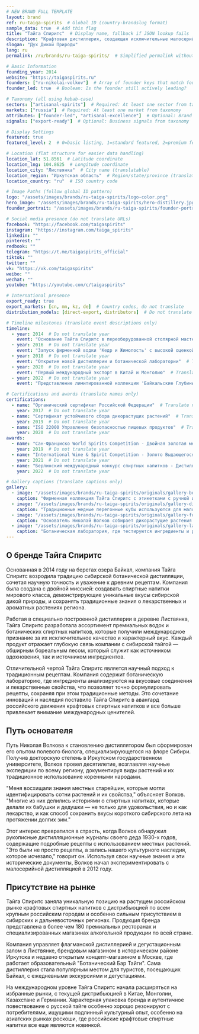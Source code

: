 ```yaml
---
# NEW BRAND FULL TEMPLATE
layout: brand
ref: ru-taiga-spirits  # Global ID (country-brandslug format)
sample_data: true  # Add this flag
title: "Тайга Спиритс"  # Display name, fallback if JSON lookup fails
description: "Крафтовая дистиллерия, создающая исключительные малосерийные водки и ботанические спиртные напитки с использованием древних сибирских рецептов и дикорастущих ингредиентов."
slogan: "Дух Дикой Природы"
lang: ru
permalink: /ru/brands/ru-taiga-spirits/  # Simplified permalink without country code

# Basic Information
founding_year: 2014
website: "https://taigaspirits.ru"
founders: ["ru-nikolai-volkov"]  # Array of founder keys that match founder_names.json entries
founder_led: true  # Boolean: Is the founder still actively leading?

# Taxonomy (all using kebab-case)
sectors: ["artisanal-spirits"]  # Required: At least one sector from taxonomy
markets: ["russia"]  # Required: At least one market from taxonomy
attributes: ["founder-led", "artisanal-excellence"]  # Optional: Brand attributes from taxonomy
signals: ["export-ready"]  # Optional: Business signals from taxonomy

# Display Settings
featured: true
featured_level: 2  # 0=basic listing, 1=standard featured, 2=premium featured

# Location (flat structure for easier data handling)
location_lat: 51.8561  # Latitude coordinate
location_lng: 104.8625  # Longitude coordinate
location_city: "Листвянка"  # City name (translatable)
location_region: "Иркутская область"  # Region/state/province (translatable, optional)
location_country: "ru"  # ISO country code

# Image Paths (follow global ID pattern)
logo: "/assets/images/brands/ru-taiga-spirits/logo-color.png"
hero_image: "/assets/images/brands/ru-taiga-spirits/hero-distillery.jpg"
founder_portrait: "/assets/images/brands/ru-taiga-spirits/founder-portrait.jpg"

# Social media presence (do not translate URLs)
facebook: "https://facebook.com/taigaspirits"
instagram: "https://instagram.com/taiga_spirits"
linkedin: ""
pinterest: ""
redbook: ""
telegram: "https://t.me/taigaspirits_official"
tiktok: ""
twitter: ""
vk: "https://vk.com/taigaspirits"
weibo: ""
wechat: ""
youtube: "https://youtube.com/c/taigaspirits"

# International presence
export_ready: true
export_markets: [cn, mn, kz, de]  # Country codes, do not translate
distribution_models: [direct-export, distributors]  # Do not translate codes

# Timeline milestones (translate event descriptions only)
timeline:
  - year: 2014  # Do not translate year
    event: "Основание Тайга Спиритс в переоборудованной столярной мастерской у озера Байкал"  # Translate event description
  - year: 2016  # Do not translate year
    event: "Запуск фирменной водки 'Кедр и Жимолость' с высокой оценкой критиков"  # Translate event description
  - year: 2018  # Do not translate year
    event: "Открытие новой дистиллерии и ботанической лаборатории"  # Translate event description
  - year: 2020  # Do not translate year
    event: "Первый международный экспорт в Китай и Монголию"  # Translate event description
  - year: 2022  # Do not translate year
    event: "Представление лимитированной коллекции 'Байкальские Глубины' с редкими эндемичными травами"  # Translate event description

# Certifications and awards (translate names only)
certifications:
  - name: "Органический сертификат Российской Федерации"  # Translate name
    year: 2017  # Do not translate year
  - name: "Сертификат устойчивого сбора дикорастущих растений"  # Translate name
    year: 2019  # Do not translate year
  - name: "ISO 22000 Управление безопасностью пищевых продуктов"  # Translate name
    year: 2020  # Do not translate year
awards:
  - name: "Сан-Франциско World Spirits Competition - Двойная золотая медаль"  # Translate name
    year: 2019  # Do not translate year
  - name: "International Wine & Spirit Competition - Золото Выдающегося Качества"  # Translate name
    year: 2021  # Do not translate year
  - name: "Берлинский международный конкурс спиртных напитков - Дистиллерия года в России"  # Translate name
    year: 2022  # Do not translate year

# Gallery captions (translate captions only)
gallery:
  - image: "/assets/images/brands/ru-taiga-spirits/originals/gallery-bottles.jpg"  # Do not translate path
    caption: "Фирменная коллекция Тайга Спиритс с этикетками с ручной иллюстрацией ботанических ингредиентов"  # Translate caption
  - image: "/assets/images/brands/ru-taiga-spirits/originals/gallery-distillation.jpg"  # Do not translate path
    caption: "Традиционные медные перегонные кубы используются для малосерийной дистилляции"  # Translate caption
  - image: "/assets/images/brands/ru-taiga-spirits/originals/gallery-foraging.jpg"  # Do not translate path
    caption: "Основатель Николай Волков собирает дикорастущие растения в тайге"  # Translate caption
  - image: "/assets/images/brands/ru-taiga-spirits/originals/gallery-laboratory.jpg"  # Do not translate path
    caption: "Ботаническая лаборатория, где тестируются ингредиенты и разрабатываются рецепты"  # Translate caption
---
```


## О бренде Тайга Спиритс

Основанная в 2014 году на берегах озера Байкал, компания Тайга Спиритс возродила традицию сибирской ботанической дистилляции, сочетая научную точность и уважение к древним рецептам. Компания была создана с двойной миссией: создавать спиртные напитки мирового класса, демонстрирующие уникальные вкусы сибирской дикой природы, и сохранять традиционные знания о лекарственных и ароматных растениях региона.

Работая в специально построенной дистиллерии в деревне Листвянка, Тайга Спиритс разработала ассортимент премиальных водок и ботанических спиртных напитков, которые получили международное признание за их исключительное качество и характерный вкус. Каждый продукт отражает глубокую связь компании с сибирской тайгой — обширным бореальным лесом, который служит как источником вдохновения, так и источником ингредиентов.

Отличительной чертой Тайга Спиритс является научный подход к традиционным рецептам. Компания содержит ботаническую лабораторию, где ингредиенты анализируются на вкусовые соединения и лекарственные свойства, что позволяет точно формулировать рецепты, сохраняя при этом традиционные методы. Это сочетание инноваций и наследия поставило Тайга Спиритс в авангард российского движения крафтовых спиртных напитков и все больше привлекает внимание международных ценителей.

## Путь основателя

Путь Николая Волкова к становлению дистиллятором был сформирован его опытом полевого биолога, специализирующегося на флоре Сибири. Получив докторскую степень в Иркутском государственном университете, Волков провел десятилетие, возглавляя научные экспедиции по всему региону, документируя виды растений и их традиционное использование коренными народами.

"Меня восхищали знания местных старейшин, которые могли идентифицировать сотни растений и их свойства," объясняет Волков. "Многие из них делились историями о спиртных напитках, которые делали их бабушки и дедушки — не только для удовольствия, но и как лекарство, и как способ сохранить вкусы короткого сибирского лета на протяжении долгих зим."

Этот интерес превратился в страсть, когда Волков обнаружил рукописные дистилляционные журналы своего деда 1930-х годов, содержащие подробные рецепты с использованием местных растений. "Это были не просто рецепты, а запись нашего культурного наследия, которое исчезало," говорит он. Используя свои научные знания и эти исторические документы, Волков начал экспериментировать с малосерийной дистилляцией в 2012 году.

## Присутствие на рынке

Тайга Спиритс заняла уникальную позицию на растущем российском рынке крафтовых спиртных напитков с дистрибьюцией по всем крупным российским городам и особенно сильным присутствием в сибирских и дальневосточных регионах. Продукция бренда представлена в более чем 180 премиальных ресторанах и специализированных магазинах алкогольной продукции по всей стране.

Компания управляет флагманской дистиллерией и дегустационным залом в Листвянке, брендовым магазином в историческом районе Иркутска и недавно открытым концепт-магазином в Москве, где работает образовательный "Ботанический Бар Тайги". Сама дистиллерия стала популярным местом для туристов, посещающих Байкал, с ежедневными экскурсиями и дегустациями.

На международном уровне Тайга Спиритс начала расширяться на избранные рынки, с текущей дистрибьюцией в Китае, Монголии, Казахстане и Германии. Характерная упаковка бренда и аутентичное повествование о русской тайге особенно хорошо резонируют с потребителями, ищущими подлинный культурный опыт, особенно на азиатских рынках роскоши, где российские крафтовые спиртные напитки все еще являются новинкой.
